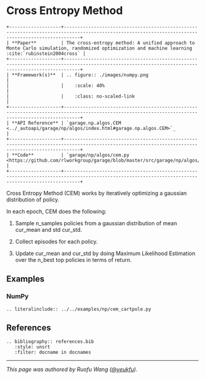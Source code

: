 # Cross Entropy Method

```eval_rst
+-------------------+--------------------------------------------------------------------------------------------------------------------------------------------------+
| **Paper**         | The cross-entropy method: A unified approach to Monte Carlo simulation, randomized optimization and machine learning :cite:`rubinstein2004cross` |
+-------------------+--------------------------------------------------------------------------------------------------------------------------------------------------+
| **Framework(s)**  | .. figure:: ./images/numpy.png                                                                                                                   |
|                   |    :scale: 40%                                                                                                                                   |
|                   |    :class: no-scaled-link                                                                                                                        |
+-------------------+--------------------------------------------------------------------------------------------------------------------------------------------------+
| **API Reference** | `garage.np.algos.CEM <../_autoapi/garage/np/algos/index.html#garage.np.algos.CEM>`_                                                              |
+-------------------+--------------------------------------------------------------------------------------------------------------------------------------------------+
| **Code**          | `garage/np/algos/cem.py <https://github.com/rlworkgroup/garage/blob/master/src/garage/np/algos/cem.py>`_                                         |
+-------------------+--------------------------------------------------------------------------------------------------------------------------------------------------+
```

Cross Entropy Method (CEM) works by iteratively optimizing a gaussian
distribution of policy.

In each epoch, CEM does the following:

1. Sample n_samples policies from a gaussian distribution of mean cur_mean and
std cur_std.

2. Collect episodes for each policy.

3. Update cur_mean and cur_std by doing Maximum Likelihood Estimation over the
n_best top policies in terms of return.

## Examples

### NumPy

```eval_rst
.. literalinclude:: ../../examples/np/cem_cartpole.py
```

## References

```eval_rst
.. bibliography:: references.bib
   :style: unsrt
   :filter: docname in docnames
```

----

*This page was authored by Ruofu Wang ([@yeukfu](https://github.com/yeukfu)).*
